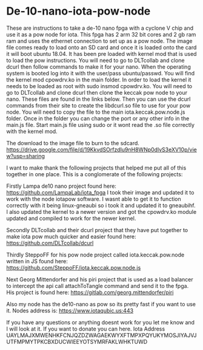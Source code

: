 # De-10-nano-iota-pow-node

These are instructions to take a de-10 nano fpga with a cyclone V chip and use it as a pow node for iota. This fpga has 2 arm 32 bit cores and 2 gb ram ram and uses the ethernet connection to set up as a pow node. The image file comes ready to load onto an SD card and once it is loaded onto the card it will boot ubuntu 18.04. It has been pre loaded with kernel mod that is used to load the pow instructions. You will need to go to DLTcollab and clone dcurl then follow commands to make it for your nano. When the operating system is booted log into it with the user/pass ubuntu/passwd.  You will find the kernel mod cpowdrv.ko in the main folder. In order to load the kernel it needs to be loaded as root with sudo insmod cpowdrv.ko.  You will need to go to DLTcollab and clone dcurl then clone the keccak pow node to your nano. These files are found in the links below. Then you can use the dcurl commands from their site to create the libdcurl.so file to use for your pow node.  You will need to copy the file to the main iota.keccak.pow.node.js folder.  Once in the folder you can change the port or any other info in the main.js file. Start main.js file using sudo or it wont read the .so file correctly with the kernel mod.

The download to the image file to burn to the sdcard.
https://drive.google.com/file/d/19KkvdSOrfzdIu9nH8WNp0dlvS3eXV10p/view?usp=sharing

I want to make thank the following projects that helped me put all of this together in one place. 
This is a conglomerate of the following projects:

Firstly Lampa de10 nano project found here: https://github.com/LampaLab/iota_fpga
I took their image and updated it to work with the node iotapow software. I wasnt able to get it to function correctly with it being linux-gneaubi so i took it and updated it to gneaubihf.  I also updated the kernel to a newer version and got the cpowdrv.ko module updated and compiled to work for the newer kernel.

Secondly DLTcollab and their dcurl project that they have put together to make iota pow much quicker and easier found here: https://github.com/DLTcollab/dcurl

Thirdly SteppoFF for his pow node project called iota.keccak.pow.node written in JS found here: https://github.com/SteppoFF/iota.keccak.pow.node.js

Next Georg Mittendorfer and his piri project that is used as a load balancer to intercept the api call attachToTangle command and send it to the fpga. His project is found here: https://gitlab.com/georg.mittendorfer/piri

Also my node has the de10-nano as pow so its pretty fast if you want to use it.  Nodes address is:
https://www.iotaqubic.us:443

If you have any questions or anything doesnt work for you let me know and I will look at it.
If you want to donate you can here. Iota Address
UAYLMAJXMWENHKFCNJQZDZWAGAEKWYXFTMPXPQYUKYMOSJIYAJVJUTFMPMYTPKCBXDUCWIEEYOTSYMRFAKLWHKTUWD
